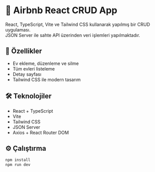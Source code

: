 # 🏡 Airbnb React CRUD App

React, TypeScript, Vite ve Tailwind CSS kullanarak yapılmış bir CRUD uygulaması.  
JSON Server ile sahte API üzerinden veri işlemleri yapılmaktadır.

## 🚀 Özellikler

- Ev ekleme, düzenleme ve silme
- Tüm evleri listeleme
- Detay sayfası
- Tailwind CSS ile modern tasarım

## 🛠️ Teknolojiler

- React + TypeScript
- Vite
- Tailwind CSS
- JSON Server
- Axios + React Router DOM

## ⚙️ Çalıştırma

```bash
npm install
npm run dev
```
